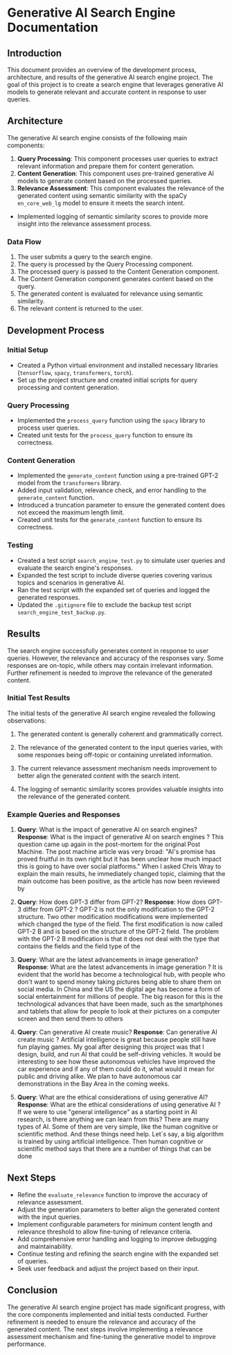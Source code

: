# Generative AI Search Engine Documentation

## Introduction
This document provides an overview of the development process, architecture, and results of the generative AI search engine project. The goal of this project is to create a search engine that leverages generative AI models to generate relevant and accurate content in response to user queries.

## Architecture
The generative AI search engine consists of the following main components:
1. **Query Processing**: This component processes user queries to extract relevant information and prepare them for content generation.
2. **Content Generation**: This component uses pre-trained generative AI models to generate content based on the processed queries.
3. **Relevance Assessment**: This component evaluates the relevance of the generated content using semantic similarity with the spaCy `en_core_web_lg` model to ensure it meets the search intent.
- Implemented logging of semantic similarity scores to provide more insight into the relevance assessment process.

### Data Flow
1. The user submits a query to the search engine.
2. The query is processed by the Query Processing component.
3. The processed query is passed to the Content Generation component.
4. The Content Generation component generates content based on the query.
5. The generated content is evaluated for relevance using semantic similarity.
6. The relevant content is returned to the user.

## Development Process
### Initial Setup
- Created a Python virtual environment and installed necessary libraries (`tensorflow`, `spacy`, `transformers`, `torch`).
- Set up the project structure and created initial scripts for query processing and content generation.

### Query Processing
- Implemented the `process_query` function using the `spacy` library to process user queries.
- Created unit tests for the `process_query` function to ensure its correctness.

### Content Generation
- Implemented the `generate_content` function using a pre-trained GPT-2 model from the `transformers` library.
- Added input validation, relevance check, and error handling to the `generate_content` function.
- Introduced a truncation parameter to ensure the generated content does not exceed the maximum length limit.
- Created unit tests for the `generate_content` function to ensure its correctness.

### Testing
- Created a test script `search_engine_test.py` to simulate user queries and evaluate the search engine's responses.
- Expanded the test script to include diverse queries covering various topics and scenarios in generative AI.
- Ran the test script with the expanded set of queries and logged the generated responses.
- Updated the `.gitignore` file to exclude the backup test script `search_engine_test_backup.py`.

## Results
The search engine successfully generates content in response to user queries. However, the relevance and accuracy of the responses vary. Some responses are on-topic, while others may contain irrelevant information. Further refinement is needed to improve the relevance of the generated content.

### Initial Test Results
The initial tests of the generative AI search engine revealed the following observations:
1. The generated content is generally coherent and grammatically correct.
2. The relevance of the generated content to the input queries varies, with some responses being off-topic or containing unrelated information.
3. The current relevance assessment mechanism needs improvement to better align the generated content with the search intent.

4. The logging of semantic similarity scores provides valuable insights into the relevance of the generated content.

### Example Queries and Responses
1. **Query**: What is the impact of generative AI on search engines?
   **Response**: What is the impact of generative AI on search engines ? This question came up again in the post-mortem for the original Post Machine. The post machine article was very broad: "AI's promise has proved fruitful in its own right but it has been unclear how much impact this is going to have over social platforms." When I asked Chris Wray to explain the main results, he immediately changed topic, claiming that the main outcome has been positive, as the article has now been reviewed by

2. **Query**: How does GPT-3 differ from GPT-2?
   **Response**: How does GPT-3 differ from GPT-2 ? GPT-2 is not the only modification to the GPT-2 structure. Two other modification modifications were implemented which changed the type of the field. The first modification is now called GPT-2 B and is based on the structure of the GPT-2 field. The problem with the GPT-2 B modification is that it does not deal with the type that contains the fields and the field type of the

3. **Query**: What are the latest advancements in image generation?
   **Response**: What are the latest advancements in image generation ? It is evident that the world has become a technological hub, with people who don't want to spend money taking pictures being able to share them on social media. In China and the US the digital age has become a form of social entertainment for millions of people. The big reason for this is the technological advances that have been made, such as the smartphones and tablets that allow for people to look at their pictures on a computer screen and then send them to others

4. **Query**: Can generative AI create music?
   **Response**: Can generative AI create music ? Artificial intelligence is great because people still have fun playing games. My goal after designing this project was that I design, build, and run AI that could be self-driving vehicles. It would be interesting to see how these autonomous vehicles have improved the car experience and if any of them could do it, what would it mean for public and driving alike. We plan to have autonomous car demonstrations in the Bay Area in the coming weeks.

5. **Query**: What are the ethical considerations of using generative AI?
   **Response**: What are the ethical considerations of using generative AI ? If we were to use "general intelligence" as a starting point in AI research, is there anything we can learn from this? There are many types of AI. Some of them are very simple, like the human cognitive or scientific method. And these things need help. Let´s say, a big algorithm is trained by using artificial intelligence. Then human cognitive or scientific method says that there are a number of things that can be done

## Next Steps
- Refine the `evaluate_relevance` function to improve the accuracy of relevance assessment.
- Adjust the generation parameters to better align the generated content with the input queries.
- Implement configurable parameters for minimum content length and relevance threshold to allow fine-tuning of relevance criteria.
- Add comprehensive error handling and logging to improve debugging and maintainability.
- Continue testing and refining the search engine with the expanded set of queries.
- Seek user feedback and adjust the project based on their input.

## Conclusion
The generative AI search engine project has made significant progress, with the core components implemented and initial tests conducted. Further refinement is needed to ensure the relevance and accuracy of the generated content. The next steps involve implementing a relevance assessment mechanism and fine-tuning the generative model to improve performance.
